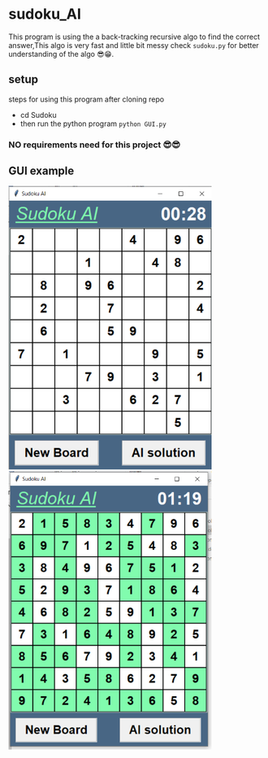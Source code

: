 # sudoku_AI
This program is using the a back-tracking recursive algo to find the correct answer,This algo is very fast and little bit  messy check `sudoku.py` for better understanding of the algo 😎😁. 

## setup
steps for using this program after cloning repo
  - cd Sudoku
  - then run the python program `python GUI.py`

### NO requirements need for this project 😎😎

## GUI example
<div class="image123">
    <img src="https://github.com/rishabhjainfinal/AI-Games/blob/main/Sudoku/readme_req/default.PNG" alt="question" width="400" >
    <img src="https://github.com/rishabhjainfinal/AI-Games/blob/main/Sudoku/readme_req/solved.PNG" alt="solved" width="400" >
</div>
